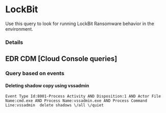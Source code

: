 # LockBit

Use this query to look for running LockBit Ransomware behavior in the environment.

### Details

## EDR CDM [Cloud Console queries]

### Query based on events

#### Deleting shadow copy using vssadmin
```
Event Type Id:8001-Process Activity AND Disposition:1 AND Actor File Name:cmd.exe AND Process Name:vssadmin.exe AND Process Command Line:vssadmin  delete shadows \/all \/quiet

```